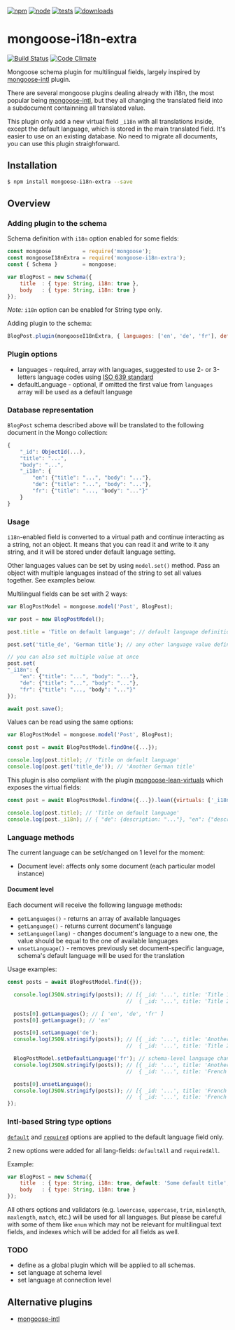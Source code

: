 [![npm][npm]][npm-url]
[![node][node]][node-url]
[![tests][tests]][tests-url]
[![downloads][downloads]][downloads-url]

# mongoose-i18n-extra

[![Build Status](https://travis-ci.org/cme-pro/mongoose-i18n-extra.svg?branch=master)](https://travis-ci.org/cme-pro/mongoose-i18n-extra)
[![Code Climate](https://codeclimate.com/github/cme-pro/mongoose-i18n-extra/badges/gpa.svg)](https://codeclimate.com/github/cme-pro/mongoose-i18n-extra)


Mongoose schema plugin for multilingual fields, largely inspired by [mongoose-intl](https://github.com/alexsk/mongoose-intl) plugin.


There are several mongoose plugins dealing already with i18n, the most popular being [mongoose-intl](https://github.com/alexsk/mongoose-intl), but they all changing the translated field into a subdocument containning all translated value.

This plugin only add a new virtual field `_i18n` with all translations inside, except the default language, which is stored in the main translated field. It's easier to use on an existing database. No need to migrate all documents, you can use this plugin straighforward.

## Installation

```sh
$ npm install mongoose-i18n-extra --save
```

## Overview

### Adding plugin to the schema

Schema definition with `i18n` option enabled for some fields:

```js
const mongoose          = require('mongoose');
const mongooseI18nExtra = require('mongoose-i18n-extra');
const { Schema }        = mongoose;

var BlogPost = new Schema({
    title  : { type: String, i18n: true },
    body   : { type: String, i18n: true }
});

```
*Note:* `i18n` option can be enabled for String type only.

Adding plugin to the schema:

```js
BlogPost.plugin(mongooseI18nExtra, { languages: ['en', 'de', 'fr'], defaultLanguage: 'en' });
```

### Plugin options

* languages - required, array with languages, suggested to use 2- or 3-letters language codes using [ISO 639 standard](https://en.wikipedia.org/wiki/List_of_ISO_639-1_codes)
* defaultLanguage - optional, if omitted the first value from `languages` array will be used as a default language

### Database representation

`BlogPost` schema described above will be translated to the following document in the Mongo collection:

```js
{
    "_id": ObjectId(...),
    "title": "...",
    "body": "...",
    "_i18n": {
        "en": {"title": "...", "body": "..."},
        "de": {"title": "...", "body": "..."},
        "fr": {"title": "..., "body": "..."}"
    }
}
```

### Usage

`i18n`-enabled field is converted to a virtual path and continue interacting as a string, not an object.
It means that you can read it and write to it any string, and it will be stored under default language setting.

Other languages values can be set by using `model.set()` method. Pass an object with multiple languages instead of the string to set all values together. See examples below.

Multilingual fields can be set with 2 ways:

```js
var BlogPostModel = mongoose.model('Post', BlogPost);

var post = new BlogPostModel();

post.title = 'Title on default language'; // default language definition, will be stored to title

post.set('title_de', 'German title'); // any other language value definition will be stored to _i18n.de.title

// you can also set multiple value at once
post.set(
"_i18n": {
    "en": {"title": "...", "body": "..."},
    "de": {"title": "...", "body": "..."},
    "fr": {"title": "..., "body": "..."}"
});

await post.save();

```

Values can be read using the same options:

```js
var BlogPostModel = mongoose.model('Post', BlogPost);

const post = await BlogPostModel.findOne({...});

console.log(post.title); // 'Title on default language'
console.log(post.get('title_de')); // 'Another German title'
```

This plugin is also compliant with the plugin [mongoose-lean-virtuals](https://github.com/vkarpov15/mongoose-lean-virtuals) which exposes the virtual fields:
```js
const post = await BlogPostModel.findOne({...}).lean({virtuals: ['_i18n']});

console.log(post.title); // 'Title on default language'
console.log(post._i18n); // { "de": {description: "..."}, "en": {"description": "..."}, "fr": {description: "..."} }
```

### Language methods

The current language can be set/changed on 1 level for the moment:
* Document level: affects only some document (each particular model instance)

#### Document level

Each document will receive the following language methods:
* `getLanguages()` - returns an array of available languages
* `getLanguage()` - returns current document's language
* `setLanguage(lang)` - changes document's language to a new one, the value should be equal to the one of available languages
* `unsetLanguage()` - removes previously set document-specific language, schema's default language will be used for the translation

Usage examples:

```js
const posts = await BlogPostModel.find({});

  console.log(JSON.stringify(posts)); // [{ _id: '...', title: 'Title 1 on default language' },
                                      //  { _id: '...', title: 'Title 2 on default language' }, ...]

  posts[0].getLanguages(); // [ 'en', 'de', 'fr' ]
  posts[0].getLanguage(); // 'en'

  posts[0].setLanguage('de');
  console.log(JSON.stringify(posts)); // [{ _id: '...', title: 'Another German title' },
                                      //  { _id: '...', title: 'Title 2 on default language' }, ...]

  BlogPostModel.setDefaultLanguage('fr'); // schema-level language change (see documentation below)
  console.log(JSON.stringify(posts)); // [{ _id: '...', title: 'Another German title' }, // still 'de'
                                      //  { _id: '...', title: 'French title 2' }, ...]

  posts[0].unsetLanguage();
  console.log(JSON.stringify(posts)); // [{ _id: '...', title: 'French title 1' },
                                      //  { _id: '...', title: 'French title 2' }, ...]
});
```

### Intl-based String type options

[`default`](http://mongoosejs.com/docs/api.html#schematype_SchemaType-default) and [`required`](http://mongoosejs.com/docs/api.html#schematype_SchemaType-required) options are applied to the default language field only.

2 new options were added for all lang-fields: `defaultAll` and `requiredAll`.

Example:

```js
var BlogPost = new Schema({
    title  : { type: String, i18n: true, default: 'Some default title', requiredAll: true },
    body   : { type: String, i18n: true }
});
```

All others options and validators (e.g. `lowercase`, `uppercase`, `trim`, `minlength`, `maxlength`, `match`, etc.) will be used for all languages.
But please be careful with some of them like `enum` which may not be relevant for multilingual text fields, and indexes which will be added for all fields as well.


### TODO

* define as a global plugin which will be applied to all schemas.
* set language at schema level
* set language at connection level

## Alternative plugins

* [mongoose-intl](https://github.com/alexsk/mongoose-intl)


[npm]: https://img.shields.io/npm/v/mongoose-i18n-extra.svg
[npm-url]: https://npmjs.com/package/mongoose-i18n-extra
[node]: https://img.shields.io/node/v/mongoose-i18n-extra.svg
[node-url]: https://nodejs.org
[tests]: http://img.shields.io/travis/cme-pro/mongoose-i18n-extra.svg
[tests-url]: https://travis-ci.org/cme-pro/mongoose-i18n-extra
[downloads]: https://img.shields.io/npm/dt/mongoose-i18n-extra.svg
[downloads-url]: https://npmjs.com/package/mongoose-i18n-extra
